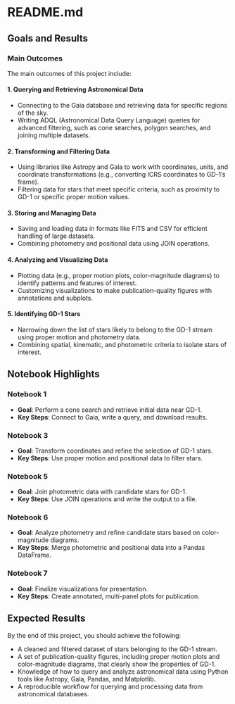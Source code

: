 # README.md

## Goals and Results

### Main Outcomes

The main outcomes of this project include:

#### 1. Querying and Retrieving Astronomical Data
- Connecting to the Gaia database and retrieving data for specific regions of the sky.
- Writing ADQL (Astronomical Data Query Language) queries for advanced filtering, such as cone searches, polygon searches, and joining multiple datasets.

#### 2. Transforming and Filtering Data
- Using libraries like Astropy and Gala to work with coordinates, units, and coordinate transformations (e.g., converting ICRS coordinates to GD-1’s frame).
- Filtering data for stars that meet specific criteria, such as proximity to GD-1 or specific proper motion values.

#### 3. Storing and Managing Data
- Saving and loading data in formats like FITS and CSV for efficient handling of large datasets.
- Combining photometry and positional data using JOIN operations.

#### 4. Analyzing and Visualizing Data
- Plotting data (e.g., proper motion plots, color-magnitude diagrams) to identify patterns and features of interest.
- Customizing visualizations to make publication-quality figures with annotations and subplots.

#### 5. Identifying GD-1 Stars
- Narrowing down the list of stars likely to belong to the GD-1 stream using proper motion and photometry data.
- Combining spatial, kinematic, and photometric criteria to isolate stars of interest.

## Notebook Highlights

### Notebook 1
- **Goal**: Perform a cone search and retrieve initial data near GD-1.
- **Key Steps**: Connect to Gaia, write a query, and download results.

### Notebook 3
- **Goal**: Transform coordinates and refine the selection of GD-1 stars.
- **Key Steps**: Use proper motion and positional data to filter stars.

### Notebook 5
- **Goal**: Join photometric data with candidate stars for GD-1.
- **Key Steps**: Use JOIN operations and write the output to a file.

### Notebook 6
- **Goal**: Analyze photometry and refine candidate stars based on color-magnitude diagrams.
- **Key Steps**: Merge photometric and positional data into a Pandas DataFrame.

### Notebook 7
- **Goal**: Finalize visualizations for presentation.
- **Key Steps**: Create annotated, multi-panel plots for publication.

## Expected Results

By the end of this project, you should achieve the following:

- A cleaned and filtered dataset of stars belonging to the GD-1 stream.
- A set of publication-quality figures, including proper motion plots and color-magnitude diagrams, that clearly show the properties of GD-1.
- Knowledge of how to query and analyze astronomical data using Python tools like Astropy, Gala, Pandas, and Matplotlib.
- A reproducible workflow for querying and processing data from astronomical databases.
